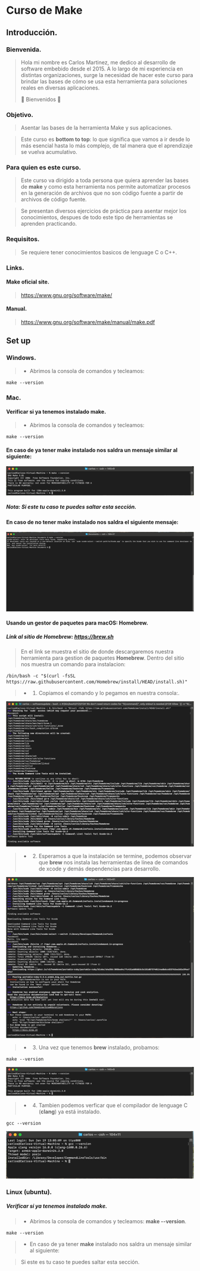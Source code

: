# Curso de Make
## Introducción.
### Bienvenida.
> Hola mi nombre es Carlos Martinez, me dedico al desarrollo de software embebido desde el 2015.
> A lo largo de mi experiencia en distintas organizaciones, surge la necesidad de hacer este curso
> para brindar las bases de cómo se usa esta herramienta para soluciones reales en diversas
> aplicaciones.
> 
> :metal: Bienvenidos :metal:

### Objetivo.
> Asentar las bases de la herramienta Make y sus aplicaciones.

> Este curso es **bottom to top**: lo que significa que vamos a ir desde lo más esencial hasta lo más
> complejo, de tal manera que el aprendizaje se vuelva acumulativo.

### Para quien es este curso.
> Este curso va dirigido a toda persona que quiera aprender las bases de **make** y como esta herramienta
> nos permite automatizar procesos en la generación de archivos que no son código fuente a partir de 
> archivos de código fuente.

> Se presentan diversos ejercicios de práctica para asentar mejor los conocimientos, despues de todo
> este tipo de herramientas se aprenden practicando.

### Requisitos.
> Se requiere tener conocimientos basicos de lenguage C o C++.

### Links.
#### Make oficial site.
> https://www.gnu.org/software/make/
#### Manual.
> https://www.gnu.org/software/make/manual/make.pdf


## Set up
### Windows.
> * Abrimos la consola de comandos y tecleamos:

	make --version


### Mac.
#### Verificar si ya tenemos instalado make.
> *  Abrimos la consola de comandos y tecleamos:

	make --version
	
#### En caso de ya tener **make** instalado nos saldra un mensaje similar al siguiente:

![mac_make_installed](https://github.com/carlosmartinez871208/Curso_de_make/blob/main/images/mac_make_installed.png)

##### **Nota: Si este tu caso te puedes saltar esta sección.**

#### En caso de no tener make instalado nos saldra el siguiente mensaje:

![mac_no_make_tool](https://github.com/carlosmartinez871208/Curso_de_make/blob/main/images/mac_no_make_tool.png)

#### Usando un gestor de paquetes para macOS: **Homebrew**.
##### Link al sitio de **Homebrew**: https://brew.sh
> En el link se muestra el sitio de donde descargaremos nuestra herramienta para gestion de paquetes **Homebrew**. Dentro del sitio nos muestra un comando para instalacion:

	/bin/bash -c "$(curl -fsSL https://raw.githubusercontent.com/Homebrew/install/HEAD/install.sh)"

> * 1. Copiamos el comando y lo pegamos en nuestra consola:.

![mac_brew_install](https://github.com/carlosmartinez871208/Curso_de_make/blob/main/images/mac_brew_install.png)

> * 2. Esperamos a que la instalación se termine, podemos observar que **brew** nos instala las herramientas de línea de comandos de xcode y demás dependencias para desarrollo. 

![mac_brew_installed](https://github.com/carlosmartinez871208/Curso_de_make/blob/main/images/mac_brew_installed.png)

> * 3. Una vez que tenemos **brew** instalado, probamos:

	make --version

![mac_make_installed](https://github.com/carlosmartinez871208/Curso_de_make/blob/main/images/mac_make_installed.png)

> * 4. Tambien podemos verficar que el compilador de lenguage C (**clang**) ya está instalado.

	gcc --version

![mac_gcc_installed](https://github.com/carlosmartinez871208/Curso_de_make/blob/main/images/mac_gcc_installed.png)

### Linux (ubuntu).
##### Verificar si ya tenemos instalado make.
> * Abrimos la consola de comandos y tecleamos: **make --version**.

	make --version
> * En caso de ya tener **make** instalado nos saldra un mensaje similar al siguiente:


>   Si este es tu caso te puedes saltar esta sección.

